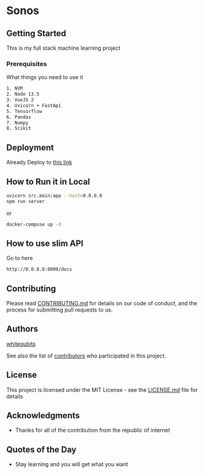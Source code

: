 # Sonos

## Getting Started

This is my full stack machine learning project

### Prerequisites

What things you need to use it

```bash
1. NVM
2. Node 13.5
3. VueJS 2
4. Uvicorn + FastApi
5. Tensorflow
6. Pandas
7. Numpy
8. Scikit
```

## Deployment

Already Deploy to [this link](https://sonos-app.netlify.app)

## How to Run it in Local

```bash
uvicorn src.main:app --host=0.0.0.0
npm run server
```

or

```bash
docker-compose up -d
```

## How to use slim API

Go to here

```bash
http://0.0.0.0:8000/docs
```

## Contributing

Please read [CONTRIBUTING.md](https://github.com/whitequbits/sonos-project) for details on our code of conduct, and the process for submitting pull requests to us.

## Authors

[whitequbits](https://github.com/whitequbits)

See also the list of [contributors](https://github.com/whitequbits/sonos-project) who participated in this project.

## License

This project is licensed under the MIT License - see the [LICENSE.md](LICENSE.md) file for details

## Acknowledgments

* Thanks for all of the contribution from the republic of internet

## Quotes of the Day

* Stay learning and you will get what you want
